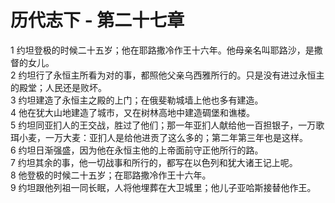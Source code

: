 # 历代志下 - 第二十七章
  
 1 约坦登极的时候二十五岁；他在耶路撒冷作王十六年。他母亲名叫耶路沙，是撒督的女儿。  
 2 约坦行了永恒主所看为对的事，都照他父亲乌西雅所行的。只是没有进过永恒主的殿堂；人民还是败坏。  
 3 约坦建造了永恒主之殿的上门；在俄斐勒城墙上他也多有建造。  
 4 他在犹大山地建造了城市，又在树林高地中建造碉堡和谯楼。  
 5 约坦同亚扪人的王交战，胜过了他们；那一年亚扪人献给他一百担银子，一万歌珥小麦，一万大麦：亚扪人是给他进贡了这么多的；第二年第三年也是这样。  
 6 约坦日渐强盛，因为他在永恒主他的上帝面前守正他所行的路。  
 7 约坦其余的事，他一切战事和所行的，都写在以色列和犹大诸王记上呢。  
 8 他登极的时候二十五岁；在耶路撒冷作王十六年。  
 9 约坦跟他列祖一同长眠，人将他埋葬在大卫城里；他儿子亚哈斯接替他作王。